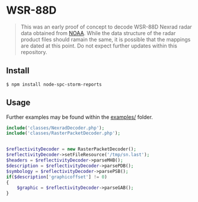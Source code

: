 # WSR-88D

> This was an early proof of concept to decode WSR-88D Nexrad radar data obtained from [NOAA](http://www.nws.noaa.gov/tg/radfiles.php).  While the data structure of the radar product files should ramain the same, it is possible that the mappings are dated at this point.  Do not expect further updates within this repository.


## Install

```
$ npm install node-spc-storm-reports
```


## Usage
Further examples may be found within the [examples/](https://github.com/jcharrell/WSR-88D/tree/master/examples) folder.

```php
include('classes/NexradDecoder.php');
include('classes/RasterPacketDecoder.php');


$reflectivityDecoder = new RasterPacketDecoder();
$reflectivityDecoder->setFileResource('/tmp/sn.last');
$headers = $reflectivityDecoder->parseMHB();
$description = $reflectivityDecoder->parsePDB();
$symbology = $reflectivityDecoder->parsePSB();
if($description['graphicoffset'] != 0)
{
	$graphic = $reflectivityDecoder->parseGAB();
}
```
 